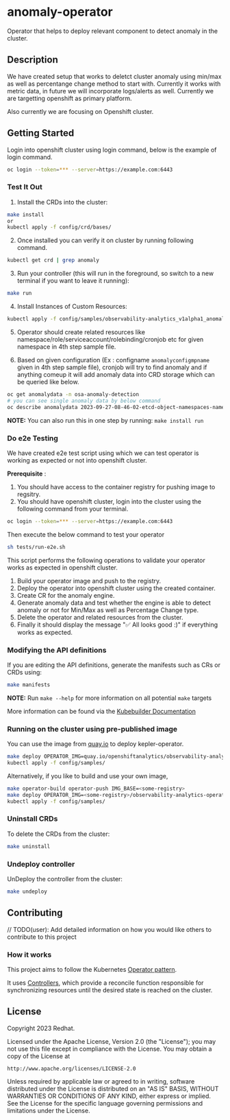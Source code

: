 # anomaly-operator
Operator that helps to deploy relevant component to detect anomaly in the cluster. 

## Description
We have created setup that works to deletct cluster anomaly using min/max as well as percentange change method to start with. Currently it works with metric data, in future we will incorporate logs/alerts as well. Currently we are targetting openshift as primary platform. 

Also currently we are focusing on Openshift cluster. 

## Getting Started
Login into openshift cluster using login command, below is the example of login command. 

```sh
oc login --token=*** --server=https://example.com:6443
```

### Test It Out
1. Install the CRDs into the cluster:
```sh
make install
or
kubectl apply -f config/crd/bases/
```

2. Once installed you can verify it on cluster by running following command. 
```sh
kubectl get crd | grep anomaly
```

3. Run your controller (this will run in the foreground, so switch to a new terminal if you want to leave it running):
```sh
make run
```

4. Install Instances of Custom Resources:
```sh
kubectl apply -f config/samples/observability-analytics_v1alpha1_anomalyengine.yaml
```

5. Operator should create related resources like namespace/role/serviceaccount/rolebinding/cronjob etc for given namespace in 4th step sample file. 

6. Based on given configuration (Ex : configname `anomalyconfigmpname` given in 4th step sample file), cronjob will try to find anomaly and if anything comeup it will add anomaly data into CRD storage which can be queried like below. 
```sh
oc get anomalydata -n osa-anomaly-detection
# you can see single anomaly data by below command 
oc describe anomalydata 2023-09-27-08-46-02-etcd-object-namespaces-namespaces -n osa-anomaly-detection
```


**NOTE:** You can also run this in one step by running: `make install run`

### Do e2e Testing
We have created e2e test script using which we can test operator is working as expected or not into openshift cluster. 

**Prerequisite** : 
1. You should have access to the container registry for pushing image to regsitry. 
2. You should have openshift cluster, login into the cluster using the following command from your terminal. 
```sh
oc login --token=*** --server=https://example.com:6443
```
Then execute the below command to test your operator 
```sh
sh tests/run-e2e.sh 
```
This script performs the following operations to validate your operator works as expected in openshift cluster.
1. Build your operator image and push to the registry.
2. Deploy the operator into openshift cluster using the created container.
3. Create CR for the anomaly engine.
4. Generate anomaly data and test whether the engine is able to detect anomaly or not for Min/Max as well as Percentage Change type. 
5. Delete the operator and related resources from the cluster. 
6. Finally it should display the message "✅ All looks good :)" if everything works as expected.  


### Modifying the API definitions
If you are editing the API definitions, generate the manifests such as CRs or CRDs using:

```sh
make manifests
```

**NOTE:** Run `make --help` for more information on all potential `make` targets

More information can be found via the [Kubebuilder Documentation](https://book.kubebuilder.io/introduction.html)

### Running on the cluster using pre-published image

You can use the image from [quay.io](https://quay.io/repository/openshiftanalytics/observability-analytics-operator?tab=tags) to deploy kepler-operator.

```sh
make deploy OPERATOR_IMG=quay.io/openshiftanalytics/observability-analytics-operator:0.0.1
kubectl apply -f config/samples/
```

Alternatively, if you like to build and use your own image,

```sh
make operator-build operator-push IMG_BASE=<some-registry>
make deploy OPERATOR_IMG=<some-registry>/observability-analytics-operator:0.0.1
kubectl apply -f config/samples/
```

### Uninstall CRDs
To delete the CRDs from the cluster:

```sh
make uninstall
```

### Undeploy controller
UnDeploy the controller from the cluster:

```sh
make undeploy
```

## Contributing
// TODO(user): Add detailed information on how you would like others to contribute to this project

### How it works
This project aims to follow the Kubernetes [Operator pattern](https://kubernetes.io/docs/concepts/extend-kubernetes/operator/).

It uses [Controllers](https://kubernetes.io/docs/concepts/architecture/controller/),
which provide a reconcile function responsible for synchronizing resources until the desired state is reached on the cluster.

## License

Copyright 2023 Redhat.

Licensed under the Apache License, Version 2.0 (the "License");
you may not use this file except in compliance with the License.
You may obtain a copy of the License at

    http://www.apache.org/licenses/LICENSE-2.0

Unless required by applicable law or agreed to in writing, software
distributed under the License is distributed on an "AS IS" BASIS,
WITHOUT WARRANTIES OR CONDITIONS OF ANY KIND, either express or implied.
See the License for the specific language governing permissions and
limitations under the License.